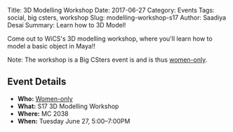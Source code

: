 Title: 3D Modelling Workshop
Date: 2017-06-27
Category: Events
Tags: social, big csters, workshop 
Slug: modelling-workshop-s17
Author: Saadiya Desai
Summary: Learn how to 3D Model!

Come out to WiCS's 3D modelling workshop, where you'll learn how to model a basic object in Maya!!

Note: The workshop is a Big CSters event is and is thus
[women-only]({filename}/pages/faq.md).

## Event Details ##

+ **Who:** [Women-only]({filename}/pages/faq.md)
+ **What:** S17 3D Modelling Workshop
+ **Where:** MC 2038
+ **When:** Tuesday June 27, 5:00&ndash;7:00PM
